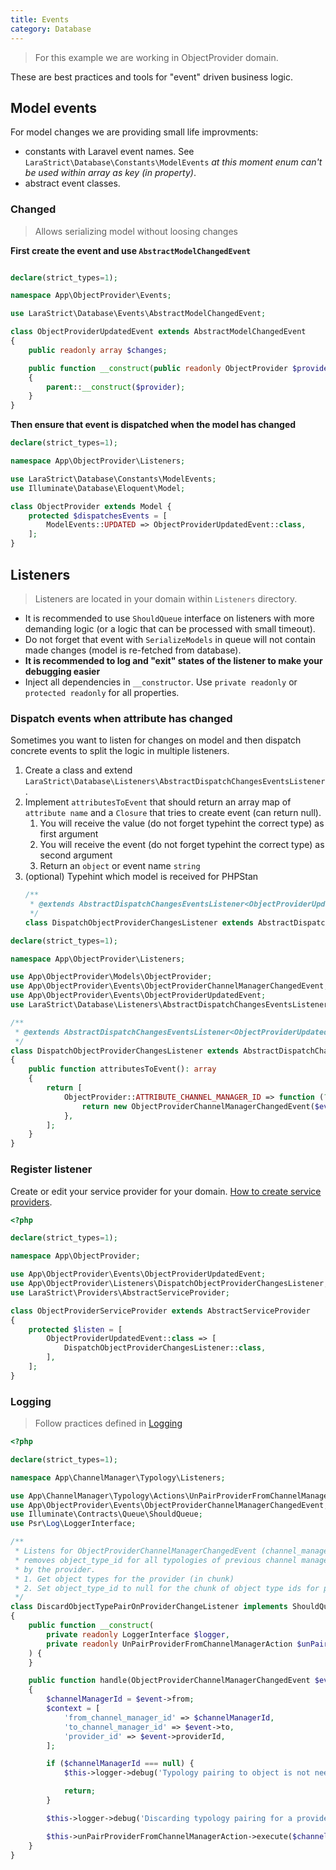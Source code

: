 ```yaml
---
title: Events
category: Database
---
```


> For this example we are working in ObjectProvider domain.

These are best practices and tools for "event" driven business logic.

## Model events

For model changes we are providing small life improvments:

- constants with Laravel event names. See `LaraStrict\Database\Constants\ModelEvents` _at this moment enum can't be used within array as key (in property)_.
- abstract event classes.

### Changed

> Allows serializing model without loosing changes

**First create the event and use `AbstractModelChangedEvent`**

```php

declare(strict_types=1);

namespace App\ObjectProvider\Events;

use LaraStrict\Database\Events\AbstractModelChangedEvent;

class ObjectProviderUpdatedEvent extends AbstractModelChangedEvent
{
    public readonly array $changes;

    public function __construct(public readonly ObjectProvider $provider)
    {
        parent::__construct($provider);
    }
}
```

**Then ensure that event is dispatched when the model has changed**

```php
declare(strict_types=1);

namespace App\ObjectProvider\Listeners;

use LaraStrict\Database\Constants\ModelEvents;
use Illuminate\Database\Eloquent\Model;

class ObjectProvider extends Model {
    protected $dispatchesEvents = [
        ModelEvents::UPDATED => ObjectProviderUpdatedEvent::class,
    ];
}
```

## Listeners

> Listeners are located in your domain within `Listeners` directory.

- It is recommended to use `ShouldQueue` interface on listeners with more demanding logic (or a logic that can be processed with small timeout).
- Do not forget that event with `SerializeModels` in queue will not contain made changes (model is re-fetched from database).
- **It is recommended to log and "exit" states of the listener to make your debugging easier**
- Inject all dependencies in `__constructor`. Use `private readonly` or `protected readonly` for all properties.

### Dispatch events when attribute has changed

Sometimes you want to listen for changes on model and then dispatch concrete events to split the logic in multiple 
listeners.

1. Create a class and extend `LaraStrict\Database\Listeners\AbstractDispatchChangesEventsListener`.
2. Implement `attributesToEvent` that should return an array map of `attribute name` and a `Closure` that tries to create event (can return null).
   1. You will receive the value (do not forget typehint the correct type) as first argument
   2. You will receive the event  (do not forget typehint the correct type) as second argument
   3. Return an `object` or event name `string`
3. (optional) Typehint which model is received for PHPStan
   ```php 
   /**
    * @extends AbstractDispatchChangesEventsListener<ObjectProviderUpdatedEvent>
    */
   class DispatchObjectProviderChangesListener extends AbstractDispatchChangesEventsListener
   ```

```php
declare(strict_types=1);

namespace App\ObjectProvider\Listeners;

use App\ObjectProvider\Models\ObjectProvider;
use App\ObjectProvider\Events\ObjectProviderChannelManagerChangedEvent;
use App\ObjectProvider\Events\ObjectProviderUpdatedEvent;
use LaraStrict\Database\Listeners\AbstractDispatchChangesEventsListener;

/**
 * @extends AbstractDispatchChangesEventsListener<ObjectProviderUpdatedEvent>
 */
class DispatchObjectProviderChangesListener extends AbstractDispatchChangesEventsListener
{
    public function attributesToEvent(): array
    {
        return [
            ObjectProvider::ATTRIBUTE_CHANNEL_MANAGER_ID => function (?int $previousValue, ObjectProviderUpdatedEvent $event) {
                return new ObjectProviderChannelManagerChangedEvent($event->provider->getKey(), $previousValue, $event->provider->channel_manager_id);
            },
        ];
    }
}
```

### Register listener

Create or edit your service provider for your domain. [How to create service providers](../service-provider.md).

```php
<?php

declare(strict_types=1);

namespace App\ObjectProvider;

use App\ObjectProvider\Events\ObjectProviderUpdatedEvent;
use App\ObjectProvider\Listeners\DispatchObjectProviderChangesListener;
use LaraStrict\Providers\AbstractServiceProvider;

class ObjectProviderServiceProvider extends AbstractServiceProvider
{
    protected $listen = [
        ObjectProviderUpdatedEvent::class => [
            DispatchObjectProviderChangesListener::class,
        ],
    ];
}
```

### Logging

> Follow practices defined in [Logging](../logging.md)

```php
<?php

declare(strict_types=1);

namespace App\ChannelManager\Typology\Listeners;

use App\ChannelManager\Typology\Actions\UnPairProviderFromChannelManagerAction;
use App\ObjectProvider\Events\ObjectProviderChannelManagerChangedEvent;
use Illuminate\Contracts\Queue\ShouldQueue;
use Psr\Log\LoggerInterface;

/**
 * Listens for ObjectProviderChannelManagerChangedEvent (channel_manager_id has changed) and
 * removes object_type_id for all typologies of previous channel manager that is owned
 * by the provider.
 * 1. Get object types for the provider (in chunk)
 * 2. Set object_type_id to null for the chunk of object type ids for previous channel manager.
 */
class DiscardObjectTypePairOnProviderChangeListener implements ShouldQueue
{
    public function __construct(
        private readonly LoggerInterface $logger,
        private readonly UnPairProviderFromChannelManagerAction $unPairProviderFromChannelManagerAction
    ) {
    }

    public function handle(ObjectProviderChannelManagerChangedEvent $event): void
    {
        $channelManagerId = $event->from;
        $context = [
            'from_channel_manager_id' => $channelManagerId,
            'to_channel_manager_id' => $event->to,
            'provider_id' => $event->providerId,
        ];

        if ($channelManagerId === null) {
            $this->logger->debug('Typology pairing to object is not needed - channel manager was not', $context);

            return;
        }

        $this->logger->debug('Discarding typology pairing for a provider', $context);

        $this->unPairProviderFromChannelManagerAction->execute($channelManagerId, $event->providerId);
    }
}
```
